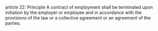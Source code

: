 article 22: Principle
A contract of employment shall be terminated upon initiation by the employer or employee and in accordance with the provisions of the law or a collective agreement or an agreement of the parties.
<ul>
</ul>